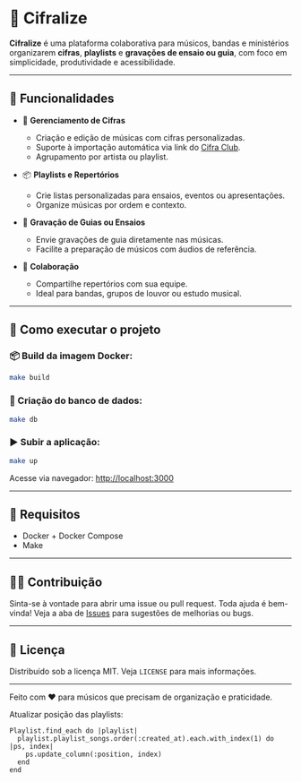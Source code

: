 # 🎸 Cifralize

**Cifralize** é uma plataforma colaborativa para músicos, bandas e ministérios organizarem
**cifras**, **playlists** e **gravações de ensaio ou guia**, com foco em simplicidade, produtividade e acessibilidade.

---

## 🚀 Funcionalidades

* 🎼 **Gerenciamento de Cifras**

  * Criação e edição de músicas com cifras personalizadas.
  * Suporte à importação automática via link do [Cifra Club](https://www.cifraclub.com.br).
  * Agrupamento por artista ou playlist.

* 📦 **Playlists e Repertórios**

  * Crie listas personalizadas para ensaios, eventos ou apresentações.
  * Organize músicas por ordem e contexto.

* 🎤 **Gravação de Guias ou Ensaios**

  * Envie gravações de guia diretamente nas músicas.
  * Facilite a preparação de músicos com áudios de referência.

* 👥 **Colaboração**

  * Compartilhe repertórios com sua equipe.
  * Ideal para bandas, grupos de louvor ou estudo musical.

---

## 💠 Como executar o projeto

### 📦 Build da imagem Docker:

```bash
make build
```

### 📓 Criação do banco de dados:

```bash
make db
```

### ▶️ Subir a aplicação:

```bash
make up
```

Acesse via navegador:
[http://localhost:3000](http://localhost:3000)

---

## 🧱 Requisitos

* Docker + Docker Compose
* Make

---

## 🧑‍💻 Contribuição

Sinta-se à vontade para abrir uma issue ou pull request. Toda ajuda é bem-vinda!
Veja a aba de [Issues](https://github.com/code4music/cifralize/issues) para sugestões de melhorias ou bugs.

---

## 📄 Licença

Distribuído sob a licença MIT. Veja `LICENSE` para mais informações.

---

Feito com ❤️ para músicos que precisam de organização e praticidade.

Atualizar posição das playlists:

```
Playlist.find_each do |playlist|
  playlist.playlist_songs.order(:created_at).each.with_index(1) do |ps, index|
    ps.update_column(:position, index)
  end
end
```
